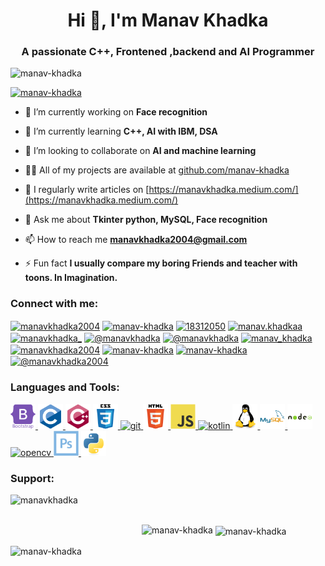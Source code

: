 <h1 align="center">Hi 👋, I'm Manav Khadka</h1>
<h3 align="center">A passionate C++, Frontened ,backend and AI Programmer</h3>

<p align="left"> <img src="https://komarev.com/ghpvc/?username=manav-khadka&label=Profile%20views&color=0e75b6&style=flat" alt="manav-khadka" /> </p>

<p align="left"> <a href="https://github.com/ryo-ma/github-profile-trophy"><img src="https://github-profile-trophy.vercel.app/?username=manav-khadka" alt="manav-khadka" /></a> </p>

- 🔭 I’m currently working on **Face recognition**

- 🌱 I’m currently learning **C++, AI with IBM, DSA**

- 👯 I’m looking to collaborate on **AI and machine learning**

- 👨‍💻 All of my projects are available at [github.com/manav-khadka](github.com/manav-khadka)

- 📝 I regularly write articles on [https://manavkhadka.medium.com/](https://manavkhadka.medium.com/)

- 💬 Ask me about **Tkinter python, MySQL, Face recognition**

- 📫 How to reach me **manavkhadka2004@gmail.com**

- ⚡ Fun fact **I usually compare my boring Friends and teacher with toons. In Imagination.**

<h3 align="left">Connect with me:</h3>
<p align="left">
<a href="https://twitter.com/manavkhadka2004" target="blank"><img align="center" src="https://raw.githubusercontent.com/rahuldkjain/github-profile-readme-generator/master/src/images/icons/Social/twitter.svg" alt="manavkhadka2004" height="30" width="40" /></a>
<a href="https://linkedin.com/in/manav-khadka" target="blank"><img align="center" src="https://raw.githubusercontent.com/rahuldkjain/github-profile-readme-generator/master/src/images/icons/Social/linked-in-alt.svg" alt="manav-khadka" height="30" width="40" /></a>
<a href="https://stackoverflow.com/users/18312050" target="blank"><img align="center" src="https://raw.githubusercontent.com/rahuldkjain/github-profile-readme-generator/master/src/images/icons/Social/stack-overflow.svg" alt="18312050" height="30" width="40" /></a>
<a href="https://fb.com/manav.khadkaa" target="blank"><img align="center" src="https://raw.githubusercontent.com/rahuldkjain/github-profile-readme-generator/master/src/images/icons/Social/facebook.svg" alt="manav.khadkaa" height="30" width="40" /></a>
<a href="https://instagram.com/manavkhadka_" target="blank"><img align="center" src="https://raw.githubusercontent.com/rahuldkjain/github-profile-readme-generator/master/src/images/icons/Social/instagram.svg" alt="manavkhadka_" height="30" width="40" /></a>
<a href="https://hashnode.com/@manavkhadka" target="blank"><img align="center" src="https://raw.githubusercontent.com/rahuldkjain/github-profile-readme-generator/master/src/images/icons/Social/hashnode.svg" alt="@manavkhadka" height="30" width="40" /></a>
<a href="https://medium.com/@manavkhadka" target="blank"><img align="center" src="https://raw.githubusercontent.com/rahuldkjain/github-profile-readme-generator/master/src/images/icons/Social/medium.svg" alt="@manavkhadka" height="30" width="40" /></a>
<a href="https://www.codechef.com/users/manav_khadka" target="blank"><img align="center" src="https://cdn.jsdelivr.net/npm/simple-icons@3.1.0/icons/codechef.svg" alt="manav_khadka" height="30" width="40" /></a>
<a href="https://www.hackerrank.com/manavkhadka2004" target="blank"><img align="center" src="https://raw.githubusercontent.com/rahuldkjain/github-profile-readme-generator/master/src/images/icons/Social/hackerrank.svg" alt="manavkhadka2004" height="30" width="40" /></a>
<a href="https://codeforces.com/profile/manav-khadka" target="blank"><img align="center" src="https://raw.githubusercontent.com/rahuldkjain/github-profile-readme-generator/master/src/images/icons/Social/codeforces.svg" alt="manav-khadka" height="30" width="40" /></a>
<a href="https://www.leetcode.com/manav-khadka" target="blank"><img align="center" src="https://raw.githubusercontent.com/rahuldkjain/github-profile-readme-generator/master/src/images/icons/Social/leet-code.svg" alt="manav-khadka" height="30" width="40" /></a>
<a href="https://www.hackerearth.com/@manavkhadka2004" target="blank"><img align="center" src="https://raw.githubusercontent.com/rahuldkjain/github-profile-readme-generator/master/src/images/icons/Social/hackerearth.svg" alt="@manavkhadka2004" height="30" width="40" /></a>
</p>

<h3 align="left">Languages and Tools:</h3>
<p align="left"> <a href="https://getbootstrap.com" target="_blank" rel="noreferrer"> <img src="https://raw.githubusercontent.com/devicons/devicon/master/icons/bootstrap/bootstrap-plain-wordmark.svg" alt="bootstrap" width="40" height="40"/> </a> <a href="https://www.cprogramming.com/" target="_blank" rel="noreferrer"> <img src="https://raw.githubusercontent.com/devicons/devicon/master/icons/c/c-original.svg" alt="c" width="40" height="40"/> </a> <a href="https://www.w3schools.com/cpp/" target="_blank" rel="noreferrer"> <img src="https://raw.githubusercontent.com/devicons/devicon/master/icons/cplusplus/cplusplus-original.svg" alt="cplusplus" width="40" height="40"/> </a> <a href="https://www.w3schools.com/css/" target="_blank" rel="noreferrer"> <img src="https://raw.githubusercontent.com/devicons/devicon/master/icons/css3/css3-original-wordmark.svg" alt="css3" width="40" height="40"/> </a> <a href="https://git-scm.com/" target="_blank" rel="noreferrer"> <img src="https://www.vectorlogo.zone/logos/git-scm/git-scm-icon.svg" alt="git" width="40" height="40"/> </a> <a href="https://www.w3.org/html/" target="_blank" rel="noreferrer"> <img src="https://raw.githubusercontent.com/devicons/devicon/master/icons/html5/html5-original-wordmark.svg" alt="html5" width="40" height="40"/> </a> <a href="https://developer.mozilla.org/en-US/docs/Web/JavaScript" target="_blank" rel="noreferrer"> <img src="https://raw.githubusercontent.com/devicons/devicon/master/icons/javascript/javascript-original.svg" alt="javascript" width="40" height="40"/> </a> <a href="https://kotlinlang.org" target="_blank" rel="noreferrer"> <img src="https://www.vectorlogo.zone/logos/kotlinlang/kotlinlang-icon.svg" alt="kotlin" width="40" height="40"/> </a> <a href="https://www.linux.org/" target="_blank" rel="noreferrer"> <img src="https://raw.githubusercontent.com/devicons/devicon/master/icons/linux/linux-original.svg" alt="linux" width="40" height="40"/> </a> <a href="https://www.mysql.com/" target="_blank" rel="noreferrer"> <img src="https://raw.githubusercontent.com/devicons/devicon/master/icons/mysql/mysql-original-wordmark.svg" alt="mysql" width="40" height="40"/> </a> <a href="https://nodejs.org" target="_blank" rel="noreferrer"> <img src="https://raw.githubusercontent.com/devicons/devicon/master/icons/nodejs/nodejs-original-wordmark.svg" alt="nodejs" width="40" height="40"/> </a> <a href="https://opencv.org/" target="_blank" rel="noreferrer"> <img src="https://www.vectorlogo.zone/logos/opencv/opencv-icon.svg" alt="opencv" width="40" height="40"/> </a> <a href="https://www.photoshop.com/en" target="_blank" rel="noreferrer"> <img src="https://raw.githubusercontent.com/devicons/devicon/master/icons/photoshop/photoshop-line.svg" alt="photoshop" width="40" height="40"/> </a> <a href="https://www.python.org" target="_blank" rel="noreferrer"> <img src="https://raw.githubusercontent.com/devicons/devicon/master/icons/python/python-original.svg" alt="python" width="40" height="40"/> </a> </p>

<h3 align="left">Support:</h3>
<p><a href="https://www.buymeacoffee.com/manavkhadka"> <img align="left" src="https://cdn.buymeacoffee.com/buttons/v2/default-yellow.png" height="50" width="210" alt="manavkhadka" /></a></p><br><br>

<p><img align="left" src="https://github-readme-stats.vercel.app/api/top-langs?username=manav-khadka&show_icons=true&locale=en&layout=compact" alt="manav-khadka" /></p>

<p>&nbsp;<img align="center" src="https://github-readme-stats.vercel.app/api?username=manav-khadka&show_icons=true&locale=en" alt="manav-khadka" /></p>

<p><img align="center" src="https://github-readme-streak-stats.herokuapp.com/?user=manav-khadka&" alt="manav-khadka" /></p>


